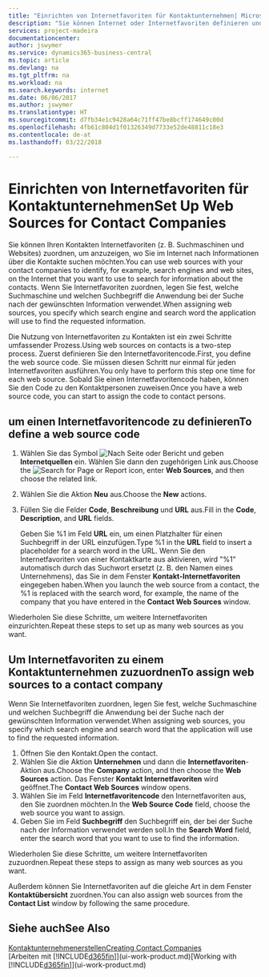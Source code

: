 ```yaml
---
title: "Einrichten von Internetfavoriten für Kontaktunternehmen| Microsoft Docs"
description: "Sie können Internet oder Internetfavoriten definieren und diese einem Kontaktunternehmen zuordnen, die Ihnen helfen, zu identifizieren, wie Sie nach Informationen über die Kontakte suchen möchten."
services: project-madeira
documentationcenter: 
author: jswymer
ms.service: dynamics365-business-central
ms.topic: article
ms.devlang: na
ms.tgt_pltfrm: na
ms.workload: na
ms.search.keywords: internet
ms.date: 06/06/2017
ms.author: jswymer
ms.translationtype: HT
ms.sourcegitcommit: d7fb34e1c9428a64c71ff47be8bcff174649c00d
ms.openlocfilehash: 4fb61c804d1f01326349d7733e52de48811c18e3
ms.contentlocale: de-at
ms.lasthandoff: 03/22/2018

---
```

# <a name="set-up-web-sources-for-contact-companies"></a><span data-ttu-id="83c7a-103">Einrichten von Internetfavoriten für Kontaktunternehmen</span><span class="sxs-lookup"><span data-stu-id="83c7a-103">Set Up Web Sources for Contact Companies</span></span>
<span data-ttu-id="83c7a-104">Sie können Ihren Kontakten Internetfavoriten (z. B. Suchmaschinen und Websites) zuordnen, um anzuzeigen, wo Sie im Internet nach Informationen über die Kontakte suchen möchten.</span><span class="sxs-lookup"><span data-stu-id="83c7a-104">You can use web sources with your contact companies to identify, for example, search engines and web sites, on the Internet that you want to use to search for information about the contacts.</span></span> <span data-ttu-id="83c7a-105">Wenn Sie Internetfavoriten zuordnen, legen Sie fest, welche Suchmaschine und welchen Suchbegriff die Anwendung bei der Suche nach der gewünschten Information verwendet.</span><span class="sxs-lookup"><span data-stu-id="83c7a-105">When assigning web sources, you specify which search engine and search word the application will use to find the requested information.</span></span>

<span data-ttu-id="83c7a-106">Die Nutzung von Internetfavoriten zu Kontakten ist ein zwei Schritte umfassender Prozess.</span><span class="sxs-lookup"><span data-stu-id="83c7a-106">Using web sources on contacts is a two-step process.</span></span> <span data-ttu-id="83c7a-107">Zuerst definieren Sie den Internetfavoritencode.</span><span class="sxs-lookup"><span data-stu-id="83c7a-107">First, you define the web source code.</span></span> <span data-ttu-id="83c7a-108">Sie müssen diesen Schritt nur einmal für jeden Internetfavoriten ausführen.</span><span class="sxs-lookup"><span data-stu-id="83c7a-108">You only have to perform this step one time for each web source.</span></span> <span data-ttu-id="83c7a-109">Sobald Sie einen Internetfavoritencode haben, können Sie den Code zu den Kontaktpersonen zuweisen.</span><span class="sxs-lookup"><span data-stu-id="83c7a-109">Once you have a web source code, you can start to assign the code to contact persons.</span></span>

## <a name="to-define-a-web-source-code"></a><span data-ttu-id="83c7a-110">um einen Internetfavoritencode zu definieren</span><span class="sxs-lookup"><span data-stu-id="83c7a-110">To define a web source code</span></span>
1. <span data-ttu-id="83c7a-111">Wählen Sie das Symbol ![Nach Seite oder Bericht](media/ui-search/search_small.png "Nach Seite oder Bericht suche") und geben **Internetquellen** ein. Wählen Sie dann den zugehörigen Link aus.</span><span class="sxs-lookup"><span data-stu-id="83c7a-111">Choose the ![Search for Page or Report](media/ui-search/search_small.png "Search for Page or Report icon") icon, enter **Web Sources**, and then choose the related link.</span></span>
2. <span data-ttu-id="83c7a-112">Wählen Sie die Aktion **Neu** aus.</span><span class="sxs-lookup"><span data-stu-id="83c7a-112">Choose the **New** actions.</span></span>
3. <span data-ttu-id="83c7a-113">Füllen Sie die Felder **Code**, **Beschreibung** und **URL** aus.</span><span class="sxs-lookup"><span data-stu-id="83c7a-113">Fill in the **Code**, **Description**, and **URL** fields.</span></span>

    <span data-ttu-id="83c7a-114">Geben Sie %1 im Feld **URL** ein, um einen Platzhalter für einen Suchbegriff in der URL einzufügen.</span><span class="sxs-lookup"><span data-stu-id="83c7a-114">Type %1 in the **URL** field to insert a placeholder for a search word in the URL.</span></span> <span data-ttu-id="83c7a-115">Wenn Sie den Internetfavoriten von einer Kontaktkarte aus aktivieren, wird "%1" automatisch durch das Suchwort ersetzt (z. B. den Namen eines Unternehmens), das Sie in dem Fenster **Kontakt-Internetfavoriten** eingegeben haben.</span><span class="sxs-lookup"><span data-stu-id="83c7a-115">When you launch the web source from a contact, the %1 is replaced with the search word, for example, the name of the company that you have entered in the **Contact Web Sources** window.</span></span>

<span data-ttu-id="83c7a-116">Wiederholen Sie diese Schritte, um weitere Internetfavoriten einzurichten.</span><span class="sxs-lookup"><span data-stu-id="83c7a-116">Repeat these steps to set up as many web sources as you want.</span></span>

## <a name="to-assign-web-sources-to-a-contact-company"></a><span data-ttu-id="83c7a-117">Um Internetfavoriten zu einem Kontaktunternehmen zuzuordnen</span><span class="sxs-lookup"><span data-stu-id="83c7a-117">To assign web sources to a contact company</span></span>
<span data-ttu-id="83c7a-118">Wenn Sie Internetfavoriten zuordnen, legen Sie fest, welche Suchmaschine und welchen Suchbegriff die Anwendung bei der Suche nach der gewünschten Information verwendet.</span><span class="sxs-lookup"><span data-stu-id="83c7a-118">When assigning web sources, you specify which search engine and search word that the application will use to find the requested information.</span></span>

1. <span data-ttu-id="83c7a-119">Öffnen Sie den Kontakt.</span><span class="sxs-lookup"><span data-stu-id="83c7a-119">Open the contact.</span></span>
2. <span data-ttu-id="83c7a-120">Wählen Sie die Aktion **Unternehmen** und dann die **Internetfavoriten**-Aktion aus.</span><span class="sxs-lookup"><span data-stu-id="83c7a-120">Choose the **Company** action, and then choose the **Web Sources** action.</span></span> <span data-ttu-id="83c7a-121">Das Fenster **Kontakt Internetfavoriten** wird geöffnet.</span><span class="sxs-lookup"><span data-stu-id="83c7a-121">The **Contact Web Sources** window opens.</span></span>
3. <span data-ttu-id="83c7a-122">Wählen Sie im Feld **Internetfavoritencode** den Internetfavoriten aus, den Sie zuordnen möchten.</span><span class="sxs-lookup"><span data-stu-id="83c7a-122">In the **Web Source Code** field, choose the web source you want to assign.</span></span>
4. <span data-ttu-id="83c7a-123">Geben Sie im Feld **Suchbegriff** den Suchbegriff ein, der bei der Suche nach der Information verwendet werden soll.</span><span class="sxs-lookup"><span data-stu-id="83c7a-123">In the **Search Word** field, enter the search word that you want to use to find the information.</span></span>

<span data-ttu-id="83c7a-124">Wiederholen Sie diese Schritte, um weitere Internetfavoriten zuzuordnen.</span><span class="sxs-lookup"><span data-stu-id="83c7a-124">Repeat these steps to assign as many web sources as you want.</span></span>

<span data-ttu-id="83c7a-125">Außerdem können Sie Internetfavoriten auf die gleiche Art in dem Fenster **Kontaktübersicht** zuordnen.</span><span class="sxs-lookup"><span data-stu-id="83c7a-125">You can also assign web sources from the **Contact List** window by following the same procedure.</span></span>

## <a name="see-also"></a><span data-ttu-id="83c7a-126">Siehe auch</span><span class="sxs-lookup"><span data-stu-id="83c7a-126">See Also</span></span>
[<span data-ttu-id="83c7a-127">Kontaktunternehmenerstellen</span><span class="sxs-lookup"><span data-stu-id="83c7a-127">Creating Contact Companies</span></span>](marketing-create-contact-companies.md)  
<span data-ttu-id="83c7a-128">[Arbeiten mit [!INCLUDE[d365fin](includes/d365fin_md.md)]](ui-work-product.md)</span><span class="sxs-lookup"><span data-stu-id="83c7a-128">[Working with [!INCLUDE[d365fin](includes/d365fin_md.md)]](ui-work-product.md)</span></span>

